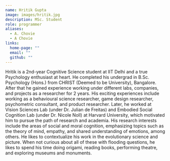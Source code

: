 ```yaml
---
name: Hritik Gupta
image: images/hritik.jpg
description: MSc. Student
role: programmer
aliases:
  - A. Chovie
  - A Chovie
links:
  home-page: ""
  email: ""
  github: ""
---
```


Hritik is a 2nd-year Cognitive Science student at IIT
Delhi and a true Psychology enthusiast at heart. He completed his
undergrad in B.Sc. Psychology (Hons.) from CHRIST (Deemed to be
University), Bangalore. After that he gained experience working under
different labs, companies, and projects as a researcher for 2 years. His
exciting experiences include working as a behavioural science
researcher, game design researcher, psychometric consultant, and product
researcher. Later, he worked at Vision Sciences Lab (under Dr. Julian de
Freitas) and Embodied Social Cognition Lab (under Dr. Nicole Noll) at
Harvard University, which motivated him to pursue the path of research
and academia. His research interests include the areas of social and
moral cognition, emphasizing topics such as the theory of mind, empathy,
and shared understanding of emotions, among others. He likes to
contextualize his work in the evolutionary science and picture. When not
curious about all of these with flooding questions, he likes to spend
his time doing origami, reading books, performing theatre, and exploring
museums and monuments.

